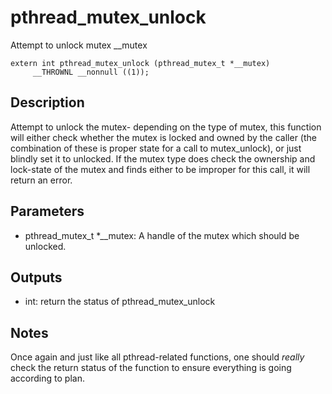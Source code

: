 # pthread_mutex_unlock
Attempt to unlock mutex __mutex 

```
extern int pthread_mutex_unlock (pthread_mutex_t *__mutex)
     __THROWNL __nonnull ((1));
```

## Description
Attempt to unlock the mutex- depending on the type of mutex, this function will either check whether the mutex is locked and owned by the caller (the combination of these is proper state for a call to mutex_unlock), or just blindly set it to unlocked. If the mutex type does check the ownership and lock-state of the mutex and finds either to be improper for this call, it will return an error.

## Parameters
* pthread_mutex_t *__mutex: A handle of the mutex which should be unlocked.

## Outputs
* int: return the status of pthread_mutex_unlock

## Notes
Once again and just like all pthread-related functions, one should *really* check the return status of the function to ensure everything is going according to plan.
